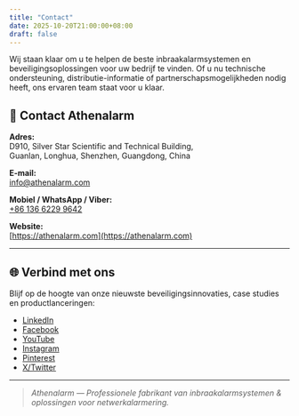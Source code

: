 ```yaml
---
title: "Contact"
date: 2025-10-20T21:00:00+08:00
draft: false
---
```


Wij staan klaar om u te helpen de beste inbraakalarmsystemen en beveiligingsoplossingen voor uw bedrijf te vinden. Of u nu technische ondersteuning, distributie-informatie of partnerschapsmogelijkheden nodig heeft, ons ervaren team staat voor u klaar.

## 📍 Contact Athenalarm

**Adres:**  
D910, Silver Star Scientific and Technical Building,  
Guanlan, Longhua, Shenzhen, Guangdong, China  

**E-mail:**  
[info@athenalarm.com](mailto:info@athenalarm.com)

**Mobiel / WhatsApp / Viber:**  
[+86 136 6229 9642](https://api.whatsapp.com/send?phone=8613662299642)

**Website:**  
[https://athenalarm.com](https://athenalarm.com)

---

## 🌐 Verbind met ons

Blijf op de hoogte van onze nieuwste beveiligingsinnovaties, case studies en productlanceringen:

- [LinkedIn](https://www.linkedin.com/company/athenalarm)
- [Facebook](https://www.facebook.com/athenalarm)
- [YouTube](https://www.youtube.com/@athenalarm3663)
- [Instagram](https://www.instagram.com/athenalarm)
- [Pinterest](https://www.pinterest.com/athenalarm/)
- [X/Twitter](https://x.com/Athenalarm)

---

> _Athenalarm — Professionele fabrikant van inbraakalarmsystemen & oplossingen voor netwerkalarmering._